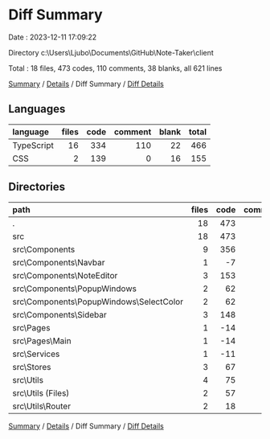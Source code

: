 # Diff Summary

Date : 2023-12-11 17:09:22

Directory c:\\Users\\Ljubo\\Documents\\GitHub\\Note-Taker\\client

Total : 18 files,  473 codes, 110 comments, 38 blanks, all 621 lines

[Summary](results.md) / [Details](details.md) / Diff Summary / [Diff Details](diff-details.md)

## Languages
| language | files | code | comment | blank | total |
| :--- | ---: | ---: | ---: | ---: | ---: |
| TypeScript | 16 | 334 | 110 | 22 | 466 |
| CSS | 2 | 139 | 0 | 16 | 155 |

## Directories
| path | files | code | comment | blank | total |
| :--- | ---: | ---: | ---: | ---: | ---: |
| . | 18 | 473 | 110 | 38 | 621 |
| src | 18 | 473 | 110 | 38 | 621 |
| src\\Components | 9 | 356 | 94 | 30 | 480 |
| src\\Components\\Navbar | 1 | -7 | 7 | 0 | 0 |
| src\\Components\\NoteEditor | 3 | 153 | 91 | 17 | 261 |
| src\\Components\\PopupWindows | 2 | 62 | 0 | 9 | 71 |
| src\\Components\\PopupWindows\\SelectColor | 2 | 62 | 0 | 9 | 71 |
| src\\Components\\Sidebar | 3 | 148 | -4 | 4 | 148 |
| src\\Pages | 1 | -14 | 11 | 1 | -2 |
| src\\Pages\\Main | 1 | -14 | 11 | 1 | -2 |
| src\\Services | 1 | -11 | 0 | 0 | -11 |
| src\\Stores | 3 | 67 | 0 | 3 | 70 |
| src\\Utils | 4 | 75 | 5 | 4 | 84 |
| src\\Utils (Files) | 2 | 57 | 5 | 2 | 64 |
| src\\Utils\\Router | 2 | 18 | 0 | 2 | 20 |

[Summary](results.md) / [Details](details.md) / Diff Summary / [Diff Details](diff-details.md)